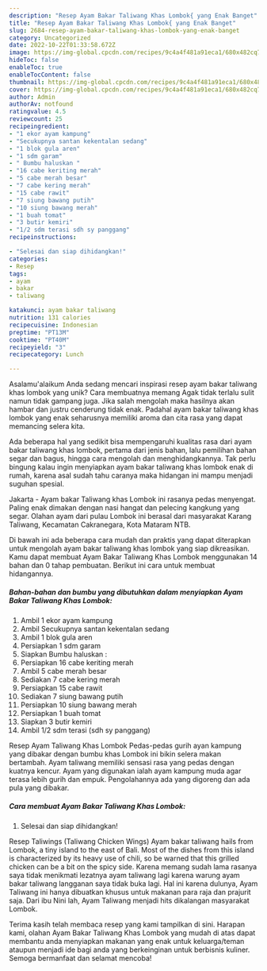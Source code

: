 ```yaml
---
description: "Resep Ayam Bakar Taliwang Khas Lombok{ yang Enak Banget"
title: "Resep Ayam Bakar Taliwang Khas Lombok{ yang Enak Banget"
slug: 2684-resep-ayam-bakar-taliwang-khas-lombok-yang-enak-banget
category: Uncategorized
date: 2022-10-22T01:33:58.672Z
image: https://img-global.cpcdn.com/recipes/9c4a4f481a91eca1/680x482cq70/ayam-bakar-taliwang-khas-lombok-foto-resep-utama.jpg
hideToc: false
enableToc: true
enableTocContent: false
thumbnail: https://img-global.cpcdn.com/recipes/9c4a4f481a91eca1/680x482cq70/ayam-bakar-taliwang-khas-lombok-foto-resep-utama.jpg
cover: https://img-global.cpcdn.com/recipes/9c4a4f481a91eca1/680x482cq70/ayam-bakar-taliwang-khas-lombok-foto-resep-utama.jpg
author: Admin
authorAv: notfound
ratingvalue: 4.5
reviewcount: 25
recipeingredient:
- "1 ekor ayam kampung"
- "Secukupnya santan kekentalan sedang"
- "1 blok gula aren"
- "1 sdm garam"
- " Bumbu haluskan "
- "16 cabe keriting merah"
- "5 cabe merah besar"
- "7 cabe kering merah"
- "15 cabe rawit"
- "7 siung bawang putih"
- "10 siung bawang merah"
- "1 buah tomat"
- "3 butir kemiri"
- "1/2 sdm terasi sdh sy panggang"
recipeinstructions:

- "Selesai dan siap dihidangkan!"
categories:
- Resep
tags:
- ayam
- bakar
- taliwang

katakunci: ayam bakar taliwang 
nutrition: 131 calories
recipecuisine: Indonesian
preptime: "PT13M"
cooktime: "PT40M"
recipeyield: "3"
recipecategory: Lunch

---
```



Asalamu'alaikum Anda sedang mencari inspirasi resep ayam bakar taliwang khas lombok yang unik? Cara membuatnya memang Agak tidak terlalu sulit namun tidak gampang juga. Jika salah mengolah maka hasilnya akan hambar dan justru cenderung tidak enak. Padahal ayam bakar taliwang khas lombok yang enak seharusnya memiliki aroma dan cita rasa yang dapat memancing selera kita.


Ada beberapa hal yang sedikit bisa mempengaruhi kualitas rasa dari ayam bakar taliwang khas lombok, pertama dari jenis bahan, lalu pemilihan bahan segar dan bagus, hingga cara mengolah dan menghidangkannya. Tak perlu bingung kalau ingin menyiapkan ayam bakar taliwang khas lombok enak di rumah, karena asal sudah tahu caranya maka hidangan ini mampu menjadi suguhan spesial.

Jakarta - Ayam bakar Taliwang khas Lombok ini rasanya pedas menyengat. Paling enak dimakan dengan nasi hangat dan pelecing kangkung yang segar. Olahan ayam dari pulau Lombok ini berasal dari masyarakat Karang Taliwang, Kecamatan Cakranegara, Kota Mataram NTB.


Di bawah ini ada beberapa cara mudah dan praktis yang dapat diterapkan untuk mengolah ayam bakar taliwang khas lombok yang siap dikreasikan. Kamu dapat membuat Ayam Bakar Taliwang Khas Lombok menggunakan 14 bahan dan 0 tahap pembuatan. Berikut ini cara untuk membuat hidangannya.

<!--inarticleads1-->

##### Bahan-bahan dan bumbu yang dibutuhkan dalam menyiapkan Ayam Bakar Taliwang Khas Lombok:

1. Ambil 1 ekor ayam kampung
1. Ambil Secukupnya santan kekentalan sedang
1. Ambil 1 blok gula aren
1. Persiapkan 1 sdm garam
1. Siapkan  Bumbu haluskan :
1. Persiapkan 16 cabe keriting merah
1. Ambil 5 cabe merah besar
1. Sediakan 7 cabe kering merah
1. Persiapkan 15 cabe rawit
1. Sediakan 7 siung bawang putih
1. Persiapkan 10 siung bawang merah
1. Persiapkan 1 buah tomat
1. Siapkan 3 butir kemiri
1. Ambil 1/2 sdm terasi (sdh sy panggang)


Resep Ayam Taliwang Khas Lombok Pedas-pedas gurih ayan kampung yang dibakar dengan bumbu khas Lombok ini bikin selera makan bertambah. Ayam taliwang memiliki sensasi rasa yang pedas dengan kuatnya kencur. Ayam yang digunakan ialah ayam kampung muda agar terasa lebih gurih dan empuk. Pengolahannya ada yang digoreng dan ada pula yang dibakar. 

<!--inarticleads2-->

##### Cara membuat Ayam Bakar Taliwang Khas Lombok:


1. Selesai dan siap dihidangkan!

Resep Taliwings (Taliwang Chicken Wings) Ayam bakar taliwang hails from Lombok, a tiny island to the east of Bali. Most of the dishes from this island is characterized by its heavy use of chili, so be warned that this grilled chicken can be a bit on the spicy side. Karena memang sudah lama rasanya saya tidak menikmati lezatnya ayam taliwang lagi karena warung ayam bakar taliwang langganan saya tidak buka lagi. Hal ini karena dulunya, Ayam Taliwang ini hanya dibuatkan khusus untuk makanan para raja dan prajurit saja. Dari ibu Nini lah, Ayam Taliwang menjadi hits dikalangan masyarakat Lombok. 

Terima kasih telah membaca resep yang kami tampilkan di sini. Harapan kami, olahan Ayam Bakar Taliwang Khas Lombok yang mudah di atas dapat membantu anda menyiapkan makanan yang enak untuk keluarga/teman ataupun menjadi ide bagi anda yang berkeinginan untuk berbisnis kuliner. Semoga bermanfaat dan selamat mencoba!

